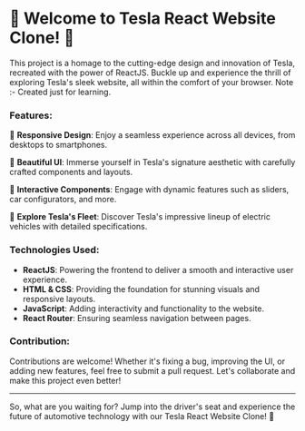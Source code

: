 # **🚀 Welcome to Tesla React Website Clone! 🚗**

This project is a homage to the cutting-edge design and innovation of Tesla, recreated with the power of ReactJS. Buckle up and experience the thrill of exploring Tesla's sleek website, all within the comfort of your browser. Note :- Created just for learning.

### Features:

🌟 **Responsive Design**: Enjoy a seamless experience across all devices, from desktops to smartphones.

🎨 **Beautiful UI**: Immerse yourself in Tesla's signature aesthetic with carefully crafted components and layouts.

🔧 **Interactive Components**: Engage with dynamic features such as sliders, car configurators, and more.

🚗 **Explore Tesla's Fleet**: Discover Tesla's impressive lineup of electric vehicles with detailed specifications.

### Technologies Used:

- **ReactJS**: Powering the frontend to deliver a smooth and interactive user experience.
- **HTML & CSS**: Providing the foundation for stunning visuals and responsive layouts.
- **JavaScript**: Adding interactivity and functionality to the website.
- **React Router**: Ensuring seamless navigation between pages.

### Contribution:

Contributions are welcome! Whether it's fixing a bug, improving the UI, or adding new features, feel free to submit a pull request. Let's collaborate and make this project even better!

---

So, what are you waiting for? Jump into the driver's seat and experience the future of automotive technology with our Tesla React Website Clone! 🌟
